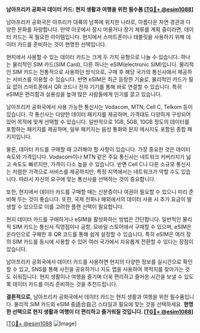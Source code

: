 **남아프리카 공화국 데이터 카드: 현지 생활과 여행을 위한 필수품 [[TG💪+ @esim1088](https://t.me/s/esim1088)]**

남아프리카 공화국은 아프리카 대륙의 남쪽에 위치한 나라로, 아름다운 자연 경관과 다양한 문화를 자랑합니다. 만약 이곳에서 잠시 머물거나 장기 체류를 계획 중이라면, 데이터 카드는 꼭 필요한 아이템입니다. 현지에서 스마트폰이나 태블릿을 사용하기 위해 데이터 카드를 준비하는 것이 현명한 선택입니다.

현지에서 사용할 수 있는 데이터 카드는 크게 두 가지 유형으로 나눌 수 있습니다. 하나는 물리적인 SIM 카드(SIM Card), 다른 하나는 eSIM(electronic SIM)입니다. 물리적인 SIM 카드는 전통적으로 사용하던 방식으로, 구매 후 해당 국가의 통신사에서 제공하는 서비스를 이용할 수 있습니다. 반면 eSIM은 최근 등장한 기술로, 물리적인 카드가 필요 없이 스마트폰에서 QR 코드나 전자 기기를 통해 바로 연결할 수 있습니다. 특히 eSIM은 편리함과 실용성을 높여 많은 사람들에게 인기를 끌고 있습니다.

남아프리카 공화국에서 사용 가능한 통신사는 Vodacom, MTN, Cell C, Telkom 등이 있습니다. 각 통신사는 다양한 데이터 패키지를 제공하며, 가격대도 다양하게 구성되어 있어 목적에 맞게 선택할 수 있습니다. 일반적으로 1GB, 5GB, 10GB 정도의 데이터를 포함하는 패키지를 제공하며, 일부 패키지는 음성 통화와 문자 메시지도 포함된 종합 패키지입니다.

물론, 데이터 카드를 구매할 때 고려해야 할 사항이 있습니다. 가장 중요한 것은 데이터 속도와 가격입니다. Vodacom이나 MTN 같은 주요 통신사는 네트워크 커버리지가 넓고 속도도 빠르지만, 가격이 다소 높을 수 있습니다. 반면 Cell C나 다른 소규모 통신사는 저렴한 가격으로 서비스를 제공하지만, 특정 지역에서는 네트워크가 약할 수도 있습니다. 따라서 자신의 요구에 맞는 통신사를 선택하는 것이 중요합니다.

또한, 현지에서 데이터 카드를 구매할 때는 신분증이나 여권이 필요할 수 있으니 미리 준비해 두는 것이 좋습니다. 또한, 국제 전화나 해외에서의 데이터 사용 시 추가 요금이 발생할 수 있으므로 이를 고려한 플랜 선택이 필요합니다.

현지 데이터 카드를 구매하거나 eSIM을 활성화하는 방법은 간단합니다. 일반적인 물리적 SIM 카드는 통신사 직영점이나 공항, 모바일 스토어에서 구매할 수 있으며, eSIM은 온라인으로 구매한 후 QR 코드를 통해 쉽게 설정할 수 있습니다. 특히 eSIM은 여러 장의 SIM 카드를 동시에 사용할 수 있어 여러 국가에서 자유롭게 전환할 수 있다는 장점이 있습니다.

남아프리카 공화국에서 데이터 카드를 사용하면 현지의 다양한 정보를 실시간으로 확인할 수 있고, SNS를 통해 사진을 공유하거나 지도 앱을 사용하여 목적지를 찾아가는 것도 쉬워집니다. 현지 생활이나 여행을 즐기며 더욱 편리하고 즐거운 시간을 보낼 수 있도록 데이터 카드를 미리 준비하는 것을 추천드립니다.

**결론적으로**, 남아프리카 공화국에서 데이터 카드는 현지 생활과 여행을 위한 필수품입니다. 물리적 SIM 카드와 eSIM 중适合自己 스타일과 필요에 맞는 것을 선택하세요. **현명한 선택으로 현지 생활과 여행이 더 편리하고 즐거워질 것입니다. [[TG💪+ @esim1088](https://t.me/s/esim1088)]**

[[TG💪+ @esim1088](https://t.me/s/esim1088) ![Image](https://i.postimg.cc/Y0z9fWf4/image.png)]
